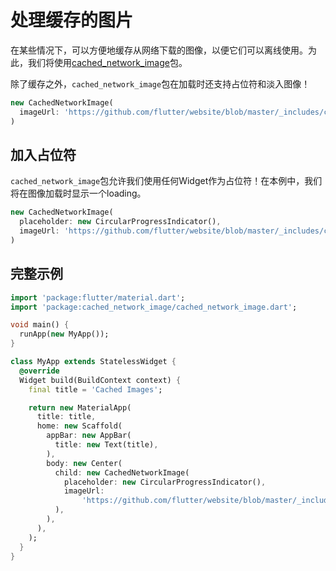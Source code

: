 # 处理缓存的图片

在某些情况下，可以方便地缓存从网络下载的图像，以便它们可以离线使用。为此，我们将使用[cached_network_image](https://pub.dartlang.org/packages/cached_network_image)包。

除了缓存之外，`cached_network_image`包在加载时还支持占位符和淡入图像！

```dart
new CachedNetworkImage(
  imageUrl: 'https://github.com/flutter/website/blob/master/_includes/code/layout/lakes/images/lake.jpg?raw=true',
)
```

## 加入占位符

`cached_network_image`包允许我们使用任何Widget作为占位符！在本例中，我们将在图像加载时显示一个loading。

```dart
new CachedNetworkImage(
  placeholder: new CircularProgressIndicator(),
  imageUrl: 'https://github.com/flutter/website/blob/master/_includes/code/layout/lakes/images/lake.jpg?raw=true',
)
```

## 完整示例

```dart
import 'package:flutter/material.dart';
import 'package:cached_network_image/cached_network_image.dart';

void main() {
  runApp(new MyApp());
}

class MyApp extends StatelessWidget {
  @override
  Widget build(BuildContext context) {
    final title = 'Cached Images';

    return new MaterialApp(
      title: title,
      home: new Scaffold(
        appBar: new AppBar(
          title: new Text(title),
        ),
        body: new Center(
          child: new CachedNetworkImage(
            placeholder: new CircularProgressIndicator(),
            imageUrl:
                'https://github.com/flutter/website/blob/master/_includes/code/layout/lakes/images/lake.jpg?raw=true',
          ),
        ),
      ),
    );
  }
}
```